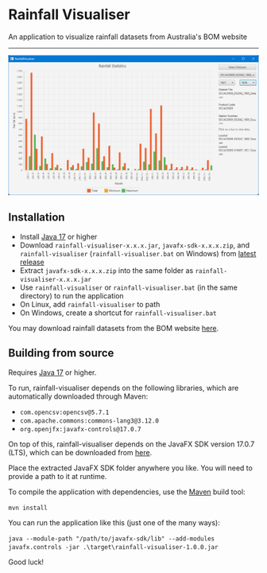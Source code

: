 # Rainfall Visualiser

An application to visualize rainfall datasets from Australia's BOM website

---

![](https://raw.githubusercontent.com/calebwebster/rainfall-visualiser/main/screenshot.png)

## Installation

- Install [Java 17](https://www.oracle.com/java/technologies/javase/jdk17-archive-downloads.html) or higher
- Download `rainfall-visualiser-x.x.x.jar`, `javafx-sdk-x.x.x.zip`, and `rainfall-visualiser` (`rainfall-visualiser.bat` on Windows) from [latest release](https://github.com/calebwebster/rainfall-visualiser/releases/latest)
- Extract `javafx-sdk-x.x.x.zip` into the same folder as `rainfall-visualiser-x.x.x.jar`
- Use `rainfall-visualiser` or `rainfall-visualiser.bat` (in the same directory) to run the application
- On Linux, add `rainfall-visualiser` to path
- On Windows, create a shortcut for `rainfall-visualiser.bat` 

You may download rainfall datasets from the BOM website [here](http://www.bom.gov.au/climate/data/index.shtml).

## Building from source

Requires [Java 17](https://www.oracle.com/java/technologies/javase/jdk17-archive-downloads.html) or higher.

To run, rainfall-visualiser depends on the following libraries, which are automatically downloaded through Maven:

- `com.opencsv:opencsv@5.7.1`
- `com.apache.commons:commons-lang3@3.12.0`
- `org.openjfx:javafx-controls@17.0.7`

On top of this, rainfall-visualiser depends on the JavaFX SDK version 17.0.7 (LTS), which can be downloaded from [here](https://gluonhq.com/products/javafx/).

Place the extracted JavaFX SDK folder anywhere you like. You will need to provide a path to it at runtime.

To compile the application with dependencies, use the [Maven](https://maven.apache.org/download.cgi) build tool:

```mvn install```

You can run the application like this (just one of the many ways):

```java --module-path "/path/to/javafx-sdk/lib" --add-modules javafx.controls -jar .\target\rainfall-visualiser-1.0.0.jar```

Good luck!
 